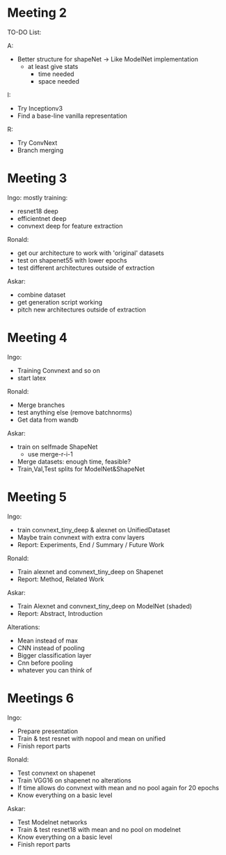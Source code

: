 # Meeting 2

TO-DO List:

A:
- Better structure for shapeNet -> Like ModelNet implementation
  - at least give stats
    - time needed
    - space needed

I:
- Try Inceptionv3
- Find a base-line vanilla representation

R:
- Try ConvNext
- Branch merging

# Meeting 3
Ingo: mostly training:
- resnet18 deep
- efficientnet deep
- convnext deep for feature extraction

Ronald:
- get our architecture to work with 'original' datasets
- test on shapenet55 with lower epochs
- test different architectures outside of extraction

Askar:
- combine dataset
- get generation script working
- pitch new architectures outside of extraction

# Meeting 4
Ingo:
- Training Convnext and so on
- start latex

Ronald:
- Merge branches
- test anything else (remove batchnorms)
- Get data from wandb

Askar:
- train on selfmade ShapeNet
    - use merge-r-i-1
- Merge datasets: enough time, feasible?
- Train,Val,Test splits for ModelNet&ShapeNet

# Meeting 5
Ingo:
- train convnext_tiny_deep & alexnet on UnifiedDataset
- Maybe train convnext with extra conv layers
- Report: Experiments, End / Summary / Future Work

Ronald:
- Train alexnet and convnext_tiny_deep on Shapenet
- Report: Method, Related Work

Askar:
- Train Alexnet and convnext_tiny_deep on ModelNet (shaded)
- Report: Abstract, Introduction

Alterations:
- Mean instead of max
- CNN instead of pooling
- Bigger classification layer
- Cnn before pooling
- whatever you can think of

# Meetings 6
Ingo:
- Prepare presentation
- Train & test resnet with nopool and mean on unified
- Finish report parts

Ronald:
- Test convnext on shapenet
- Train VGG16 on shapenet no alterations
- If time allows do convnext with mean and no pool again for 20 epochs
- Know everything on a basic level

Askar:
- Test Modelnet networks
- Train & test resnet18 with mean and no pool on modelnet
- Know everything on a basic level
- Finish report parts